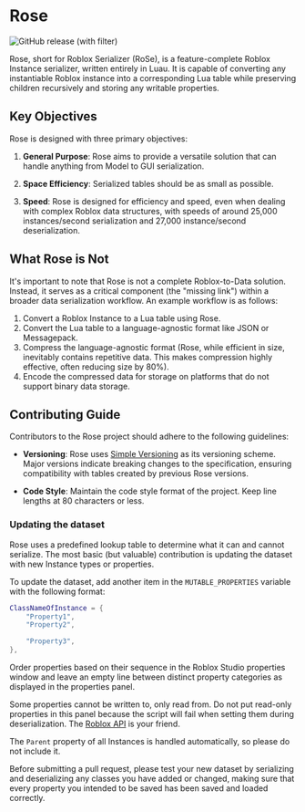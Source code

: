 # Rose

![GitHub release (with filter)](https://img.shields.io/github/v/release/Gem-API/Rose)


Rose, short for Roblox Serializer (RoSe), is a feature-complete Roblox Instance serializer, written entirely in Luau. It is capable of converting any instantiable Roblox instance into a corresponding Lua table while preserving children recursively and storing any writable properties.

## Key Objectives

Rose is designed with three primary objectives:

1. **General Purpose**: Rose aims to provide a versatile solution that can handle anything from Model to GUI serialization.

2. **Space Efficiency**: Serialized tables should be as small as possible.

3. **Speed**: Rose is designed for efficiency and speed, even when dealing with complex Roblox data structures, with speeds of around 25,000 instances/second serialization and 27,000 instance/second deserialization.

## What Rose is Not

It's important to note that Rose is not a complete Roblox-to-Data solution. Instead, it serves as a critical component (the "missing link") within a broader data serialization workflow. An example workflow is as follows:

1. Convert a Roblox Instance to a Lua table using Rose.
2. Convert the Lua table to a language-agnostic format like JSON or Messagepack.
3. Compress the language-agnostic format (Rose, while efficient in size, inevitably contains repetitive data. This makes compression highly effective, often reducing size by 80%).
4. Encode the compressed data for storage on platforms that do not support binary data storage.

## Contributing Guide

Contributors to the Rose project should adhere to the following guidelines:

- **Versioning**: Rose uses [Simple Versioning](https://simver.org/) as its versioning scheme. Major versions indicate breaking changes to the specification, ensuring compatibility with tables created by previous Rose versions.

- **Code Style**: Maintain the code style format of the project. Keep line lengths at 80 characters or less.

### Updating the dataset

Rose uses a predefined lookup table to determine what it can and cannot serialize. The most basic (but valuable) contribution is updating the dataset with new Instance types or properties.

To update the dataset, add another item in the `MUTABLE_PROPERTIES` variable with the following format:

```lua
ClassNameOfInstance = {
    "Property1",
    "Property2",

    "Property3",
},
```

Order properties based on their sequence in the Roblox Studio properties window and leave an empty line between distinct property categories as displayed in the properties panel.

Some properties cannot be written to, only read from. Do not put read-only properties in this panel because the script will fail when setting them during deserialization. The [Roblox API](https://create.roblox.com/docs/en-us/reference/engine) is your friend.

The `Parent` property of all Instances is handled automatically, so please do not include it.

Before submitting a pull request, please test your new dataset by serializing and deserializing any classes you have added or changed, making sure that every property you intended to be saved has been saved and loaded correctly.
